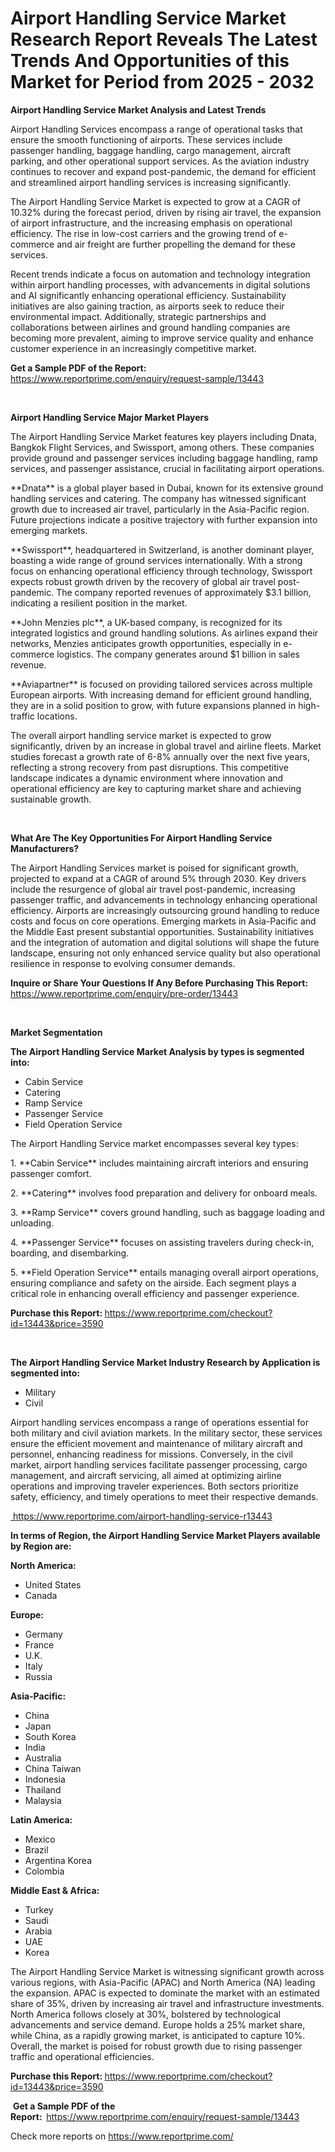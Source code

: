 <p><h1>Airport Handling Service Market Research Report Reveals The Latest Trends And Opportunities of this Market for Period from 2025 - 2032</h1></p><p><strong>Airport Handling Service Market Analysis and Latest Trends</strong></p>
<p><p>Airport Handling Services encompass a range of operational tasks that ensure the smooth functioning of airports. These services include passenger handling, baggage handling, cargo management, aircraft parking, and other operational support services. As the aviation industry continues to recover and expand post-pandemic, the demand for efficient and streamlined airport handling services is increasing significantly.</p><p>The Airport Handling Service Market is expected to grow at a CAGR of 10.32% during the forecast period, driven by rising air travel, the expansion of airport infrastructure, and the increasing emphasis on operational efficiency. The rise in low-cost carriers and the growing trend of e-commerce and air freight are further propelling the demand for these services.</p><p>Recent trends indicate a focus on automation and technology integration within airport handling processes, with advancements in digital solutions and AI significantly enhancing operational efficiency. Sustainability initiatives are also gaining traction, as airports seek to reduce their environmental impact. Additionally, strategic partnerships and collaborations between airlines and ground handling companies are becoming more prevalent, aiming to improve service quality and enhance customer experience in an increasingly competitive market.</p></p>
<p><strong>Get a Sample PDF of the Report:&nbsp;</strong> <a href="https://www.reportprime.com/enquiry/request-sample/13443?utm_campaign=2793&utm_medium=2&utm_source=Github&utm_content=ia&utm_term=20032025&utm_id=airport-handling-service">https://www.reportprime.com/enquiry/request-sample/13443</a></p>
<p>&nbsp;</p>
<p><strong>Airport Handling Service Major Market Players</strong></p>
<p><p>The Airport Handling Service Market features key players including Dnata, Bangkok Flight Services, and Swissport, among others. These companies provide ground and passenger services including baggage handling, ramp services, and passenger assistance, crucial in facilitating airport operations.</p><p>**Dnata** is a global player based in Dubai, known for its extensive ground handling services and catering. The company has witnessed significant growth due to increased air travel, particularly in the Asia-Pacific region. Future projections indicate a positive trajectory with further expansion into emerging markets.</p><p>**Swissport**, headquartered in Switzerland, is another dominant player, boasting a wide range of ground services internationally. With a strong focus on enhancing operational efficiency through technology, Swissport expects robust growth driven by the recovery of global air travel post-pandemic. The company reported revenues of approximately $3.1 billion, indicating a resilient position in the market.</p><p>**John Menzies plc**, a UK-based company, is recognized for its integrated logistics and ground handling solutions. As airlines expand their networks, Menzies anticipates growth opportunities, especially in e-commerce logistics. The company generates around $1 billion in sales revenue.</p><p>**Aviapartner** is focused on providing tailored services across multiple European airports. With increasing demand for efficient ground handling, they are in a solid position to grow, with future expansions planned in high-traffic locations.</p><p>The overall airport handling service market is expected to grow significantly, driven by an increase in global travel and airline fleets. Market studies forecast a growth rate of 6-8% annually over the next five years, reflecting a strong recovery from past disruptions. This competitive landscape indicates a dynamic environment where innovation and operational efficiency are key to capturing market share and achieving sustainable growth.</p></p>
<p>&nbsp;</p>
<p><strong>What Are The Key Opportunities For Airport Handling Service Manufacturers?</strong></p>
<p><p>The Airport Handling Services market is poised for significant growth, projected to expand at a CAGR of around 5% through 2030. Key drivers include the resurgence of global air travel post-pandemic, increasing passenger traffic, and advancements in technology enhancing operational efficiency. Airports are increasingly outsourcing ground handling to reduce costs and focus on core operations. Emerging markets in Asia-Pacific and the Middle East present substantial opportunities. Sustainability initiatives and the integration of automation and digital solutions will shape the future landscape, ensuring not only enhanced service quality but also operational resilience in response to evolving consumer demands.</p></p>
<p><strong>Inquire or Share Your Questions If Any Before Purchasing This Report:</strong> <a href="https://www.reportprime.com/enquiry/pre-order/13443?utm_campaign=2793&utm_medium=2&utm_source=Github&utm_content=ia&utm_term=20032025&utm_id=airport-handling-service">https://www.reportprime.com/enquiry/pre-order/13443</a></p>
<p>&nbsp;</p>
<p><strong>Market Segmentation</strong></p>
<p><strong>The Airport Handling Service Market Analysis by types is segmented into:</strong></p>
<p><ul><li>Cabin Service</li><li>Catering</li><li>Ramp Service</li><li>Passenger Service</li><li>Field Operation Service</li></ul></p>
<p><p>The Airport Handling Service market encompasses several key types: </p><p>1. **Cabin Service** includes maintaining aircraft interiors and ensuring passenger comfort. </p><p>2. **Catering** involves food preparation and delivery for onboard meals. </p><p>3. **Ramp Service** covers ground handling, such as baggage loading and unloading. </p><p>4. **Passenger Service** focuses on assisting travelers during check-in, boarding, and disembarking. </p><p>5. **Field Operation Service** entails managing overall airport operations, ensuring compliance and safety on the airside. Each segment plays a critical role in enhancing overall efficiency and passenger experience.</p></p>
<p><strong>Purchase this Report:&nbsp;</strong><a href="https://www.reportprime.com/checkout?id=13443&price=3590&utm_campaign=2793&utm_medium=2&utm_source=Github&utm_content=ia&utm_term=20032025&utm_id=airport-handling-service">https://www.reportprime.com/checkout?id=13443&price=3590</a></p>
<p>&nbsp;</p>
<p><strong>The Airport Handling Service Market Industry Research by Application is segmented into:</strong></p>
<p><ul><li>Military</li><li>Civil</li></ul></p>
<p><p>Airport handling services encompass a range of operations essential for both military and civil aviation markets. In the military sector, these services ensure the efficient movement and maintenance of military aircraft and personnel, enhancing readiness for missions. Conversely, in the civil market, airport handling services facilitate passenger processing, cargo management, and aircraft servicing, all aimed at optimizing airline operations and improving traveler experiences. Both sectors prioritize safety, efficiency, and timely operations to meet their respective demands.</p></p>
<p><a href="https://www.reportprime.com/airport-handling-service-r13443?utm_campaign=2793&utm_medium=2&utm_source=Github&utm_content=ia&utm_term=20032025&utm_id=airport-handling-service">&nbsp;https://www.reportprime.com/airport-handling-service-r13443</a></p>
<p><strong>In terms of Region, the Airport Handling Service Market Players available by Region are:</strong></p>
<p>
    <p> <strong> North America: </strong>
        <ul>
            <li>United States</li>
            <li>Canada</li>
        </ul>
        </p> 
    <p> <strong> Europe: </strong>
        <ul>
            <li>Germany</li>
            <li>France</li>
            <li>U.K.</li>
            <li>Italy</li>
            <li>Russia</li>
        </ul>
        </p> 
    <p> <strong> Asia-Pacific: </strong>
        <ul>
            <li>China</li>
            <li>Japan</li>
            <li>South Korea</li>
            <li>India</li>
            <li>Australia</li>
            <li>China Taiwan</li>
            <li>Indonesia</li>
            <li>Thailand</li>
            <li>Malaysia</li>
        </ul>
        </p> 
    <p> <strong> Latin America: </strong>
        <ul>
            <li>Mexico</li>
            <li>Brazil</li>
            <li>Argentina Korea</li>
            <li>Colombia</li>
        </ul>
        </p> 
    <p> <strong> Middle East & Africa: </strong>
        <ul>
            <li>Turkey</li>
            <li>Saudi</li>
            <li>Arabia</li>
            <li>UAE</li>
            <li>Korea</li>
        </ul>
    </p>
    </p>
<p><p>The Airport Handling Service Market is witnessing significant growth across various regions, with Asia-Pacific (APAC) and North America (NA) leading the expansion. APAC is expected to dominate the market with an estimated share of 35%, driven by increasing air travel and infrastructure investments. North America follows closely at 30%, bolstered by technological advancements and service demand. Europe holds a 25% market share, while China, as a rapidly growing market, is anticipated to capture 10%. Overall, the market is poised for robust growth due to rising passenger traffic and operational efficiencies.</p></p>
<p><strong>Purchase this Report: </strong><a href="https://www.reportprime.com/checkout?id=13443&price=3590&utm_campaign=2793&utm_medium=2&utm_source=Github&utm_content=ia&utm_term=20032025&utm_id=airport-handling-service">https://www.reportprime.com/checkout?id=13443&price=3590</a></p>
<p>&nbsp;<strong>Get a Sample PDF of the Report:&nbsp;&nbsp;</strong><a href="https://www.reportprime.com/enquiry/request-sample/13443?utm_campaign=2793&utm_medium=2&utm_source=Github&utm_content=ia&utm_term=20032025&utm_id=airport-handling-service">https://www.reportprime.com/enquiry/request-sample/13443</a></p>
<p><strong></strong></p>
<p>Check more reports on <a href="https://www.reportprime.com/?utm_campaign=2793&utm_medium=2&utm_source=Github&utm_content=ia&utm_term=20032025&utm_id=airport-handling-service">https://www.reportprime.com/</a></p>